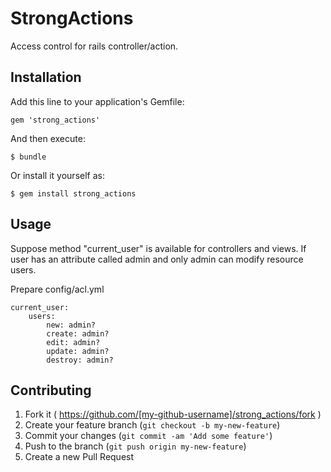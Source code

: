 # StrongActions

Access control for rails controller/action.

## Installation

Add this line to your application's Gemfile:

    gem 'strong_actions'

And then execute:

    $ bundle

Or install it yourself as:

    $ gem install strong_actions

## Usage

Suppose method "current_user" is available for controllers and views.
If user has an attribute called admin and only admin can modify resource users.

Prepare config/acl.yml

    current_user:
        users:
            new: admin?
            create: admin?
            edit: admin?
            update: admin?
            destroy: admin?

## Contributing

1. Fork it ( https://github.com/[my-github-username]/strong_actions/fork )
2. Create your feature branch (`git checkout -b my-new-feature`)
3. Commit your changes (`git commit -am 'Add some feature'`)
4. Push to the branch (`git push origin my-new-feature`)
5. Create a new Pull Request
